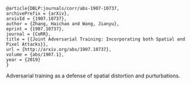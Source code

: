 ```
@article{DBLP:journals/corr/abs-1907-10737,
archivePrefix = {arXiv},
arxivId = {1907.10737},
author = {Zhang, Haichao and Wang, Jianyu},
eprint = {1907.10737},
journal = {CoRR},
title = {{Joint Adversarial Training: Incorporating both Spatial and Pixel Attacks}},
url = {http://arxiv.org/abs/1907.10737},
volume = {abs/1907.1},
year = {2019}
}
```
Adversarial training as a defense of spatial distortion and purturbations.